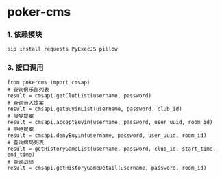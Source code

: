 # poker-cms
### 1. 依赖模块
    pip install requests PyExecJS pillow

### 3. 接口调用
    from pokercms import cmsapi
    # 查询俱乐部列表
    result = cmsapi.getClubList(username, password)
    # 查询带入提案
    result = cmsapi.getBuyinList(username, password. club_id)
    # 接受提案
    result = cmsapi.acceptBuyin(username, password, user_uuid, room_id)
    # 拒绝提案
    result = cmsapi.denyBuyin(username, password, user_uuid, room_id)
    # 查询牌局列表
    result = getHistoryGameList(username, password, club_id, start_time, end_time)
    # 查询战绩
    result = cmsapi.getHistoryGameDetail(username, password, room_id)
